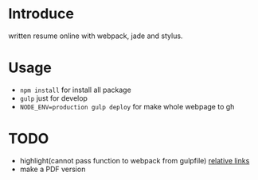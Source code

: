 # Introduce 
written resume online with webpack, jade and stylus.

# Usage
* `npm install` for install all package
* `gulp` just for develop
* `NODE_ENV=production gulp deploy` for make whole webpage to gh 


# TODO
* highlight(cannot pass function to webpack from gulpfile) [relative links](https://github.com/ampedandwired/html-webpack-plugin/issues/397) 
* make a PDF version